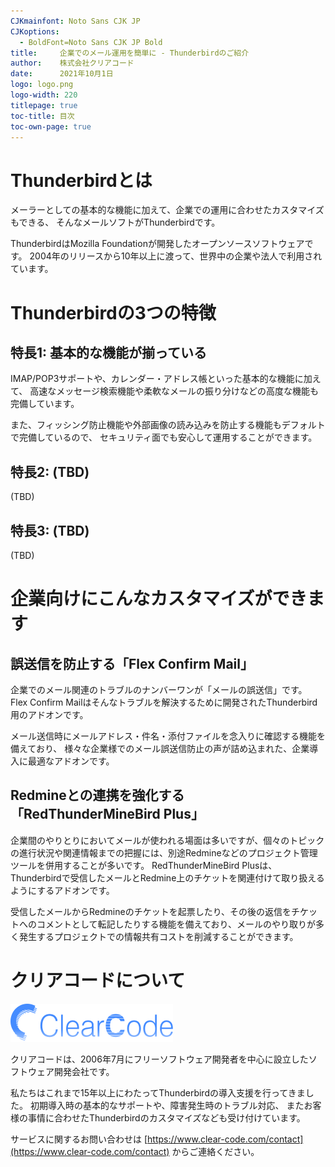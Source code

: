 ```yaml
---
CJKmainfont: Noto Sans CJK JP
CJKoptions:
  - BoldFont=Noto Sans CJK JP Bold
title:     企業でのメール運用を簡単に - Thunderbirdのご紹介
author:    株式会社クリアコード
date:      2021年10月1日
logo: logo.png
logo-width: 220
titlepage: true
toc-title: 目次
toc-own-page: true
---
```


# Thunderbirdとは

メーラーとしての基本的な機能に加えて、企業での運用に合わせたカスタマイズもできる、
そんなメールソフトがThunderbirdです。

ThunderbirdはMozilla Foundationが開発したオープンソースソフトウェアです。
2004年のリリースから10年以上に渡って、世界中の企業や法人で利用されています。

# Thunderbirdの3つの特徴

## 特長1: 基本的な機能が揃っている

IMAP/POP3サポートや、カレンダー・アドレス帳といった基本的な機能に加えて、
高速なメッセージ検索機能や柔軟なメールの振り分けなどの高度な機能も完備しています。

また、フィッシング防止機能や外部画像の読み込みを防止する機能もデフォルトで完備しているので、
セキュリティ面でも安心して運用することができます。

## 特長2: (TBD)

(TBD)

## 特長3: (TBD)

(TBD)

# 企業向けにこんなカスタマイズができます

## 誤送信を防止する「Flex Confirm Mail」

企業でのメール関連のトラブルのナンバーワンが「メールの誤送信」です。
Flex Confirm Mailはそんなトラブルを解決するために開発されたThunderbird用のアドオンです。

メール送信時にメールアドレス・件名・添付ファイルを念入りに確認する機能を備えており、
様々な企業様でのメール誤送信防止の声が詰め込まれた、企業導入に最適なアドオンです。

## Redmineとの連携を強化する「RedThunderMineBird Plus」

企業間のやりとりにおいてメールが使われる場面は多いですが、個々のトピックの進行状況や関連情報までの把握には、別途Redmineなどのプロジェクト管理ツールを併用することが多いです。
RedThunderMineBird Plusは、Thunderbirdで受信したメールとRedmine上のチケットを関連付けて取り扱えるようにするアドオンです。

受信したメールからRedmineのチケットを起票したり、その後の返信をチケットへのコメントとして転記したりする機能を備えており、メールのやり取りが多く発生するプロジェクトでの情報共有コストを削減することができます。

# クリアコードについて

![](clear-code.png)

クリアコードは、2006年7月にフリーソフトウェア開発者を中心に設立したソフトウェア開発会社です。

私たちはこれまで15年以上にわたってThunderbirdの導入支援を行ってきました。
初期導入時の基本的なサポートや、障害発生時のトラブル対応、
またお客様の事情に合わせたThunderbirdのカスタマイズなども受け付けています。

サービスに関するお問い合わせは [https://www.clear-code.com/contact](https://www.clear-code.com/contact) からご連絡ください。

